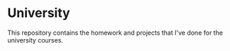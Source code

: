 # University
This repository contains the homework and projects that I've done for the university courses.
